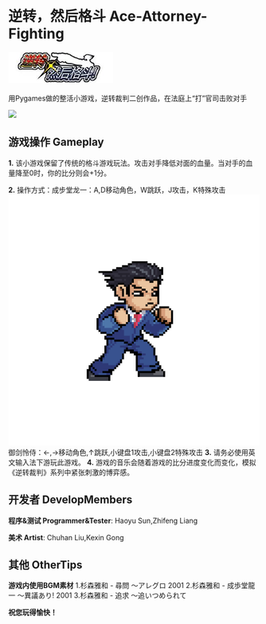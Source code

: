 # 逆转，然后格斗 Ace-Attorney-Fighting
![](https://github.com/kakisama0218/Ace-Attorney-Fighting/blob/main/GameVideo/Logo.jpg)<br><br>
用Pygames做的整活小游戏，逆转裁判二创作品，在法庭上“打”官司击败对手

![](https://github.com/kakisama0218/Ace-Attorney-Fighting/blob/main/GameVideo/gameplay.gif)
## 游戏操作 Gameplay
**1.** 该小游戏保留了传统的格斗游戏玩法。攻击对手降低对面的血量。当对手的血量降至0时，你的比分则会+1分。

**2.** 操作方式：成步堂龙一：A,D移动角色，W跳跃，J攻击，K特殊攻击<br>
![](https://github.com/kakisama0218/Ace-Attorney-Fighting/blob/main/GameVideo/idle.gif)
御剑怜侍：←,→移动角色,↑跳跃,小键盘1攻击,小键盘2特殊攻击
**3.** 请务必使用英文输入法下游玩此游戏。
**4.** 游戏的音乐会随着游戏的比分进度变化而变化，模拟《逆转裁判》系列中紧张刺激的博弈感。
## 开发者 DevelopMembers
**程序&测试 Programmer&Tester**: Haoyu Sun,Zhifeng Liang

**美术 Artist**: Chuhan Liu,Kexin Gong
## 其他 OtherTips
**游戏内使用BGM素材** 1.杉森雅和 - 尋問 ～アレグロ 2001 2.杉森雅和 - 成歩堂龍一 ～異議あり! 2001 3.杉森雅和 - 追求 ～追いつめられて

**祝您玩得愉快！**



